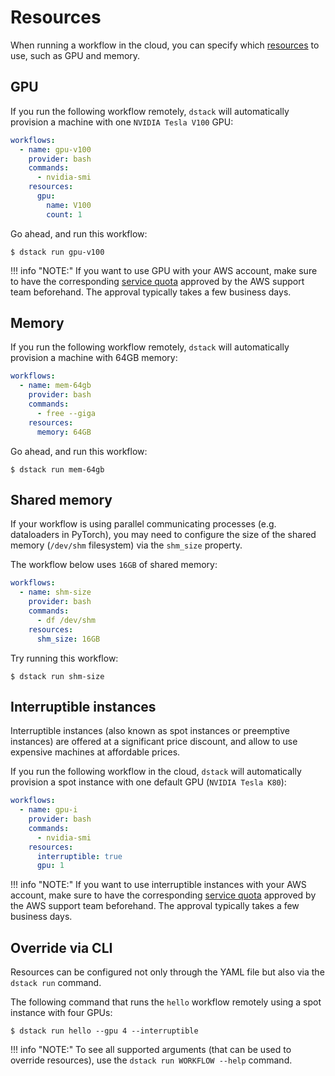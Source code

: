 # Resources

When running a workflow in the cloud, you can specify which [resources](../reference/providers/bash.md#resources) to use,
such as GPU and memory.

## GPU

If you run the following workflow remotely, `dstack` will automatically provision a machine with one
`NVIDIA Tesla V100` GPU:

<div editor-title=".dstack/workflows/resources.yaml">

```yaml
workflows:
  - name: gpu-v100
    provider: bash
    commands:
      - nvidia-smi
    resources:
      gpu:
        name: V100
        count: 1
```

</div>

Go ahead, and run this workflow:

<div class="termy">

```shell
$ dstack run gpu-v100
```

</div>

!!! info "NOTE:"
    If you want to use GPU with your AWS account, make sure to have the
    corresponding [service quota](https://docs.aws.amazon.com/AWSEC2/latest/UserGuide/ec2-resource-limits.html) approved
    by the AWS support team beforehand.
    The approval typically takes a few business days.

## Memory

If you run the following workflow remotely, `dstack` will automatically provision a machine with 64GB memory:

<div editor-title=".dstack/workflows/resources.yaml"> 

```yaml
workflows:
  - name: mem-64gb
    provider: bash
    commands:
      - free --giga
    resources:
      memory: 64GB
```

</div>

Go ahead, and run this workflow:

<div class="termy">

```shell
$ dstack run mem-64gb
```

</div>

## Shared memory

If your workflow is using parallel communicating processes (e.g. dataloaders in PyTorch),
you may need to configure the size of the shared memory (`/dev/shm` filesystem) via the `shm_size` property.

The workflow below uses `16GB` of shared memory:

<div editor-title=".dstack/workflows/resources.yaml"> 

```yaml
workflows:
  - name: shm-size
    provider: bash
    commands:
      - df /dev/shm
    resources:
      shm_size: 16GB 
```

</div>

Try running this workflow:

<div class="termy">

```shell
$ dstack run shm-size
```

</div>

## Interruptible instances

Interruptible instances (also known as spot instances or preemptive instances) are
offered at a significant price discount, and allow to use expensive machines at affordable prices.

If you run the following workflow in the cloud, `dstack` will automatically provision a spot instance with one default
GPU (`NVIDIA Tesla K80`):

<div editor-title=".dstack/workflows/resources.yaml"> 

```yaml
workflows:
  - name: gpu-i
    provider: bash
    commands:
      - nvidia-smi
    resources:
      interruptible: true
      gpu: 1
```

</div>

!!! info "NOTE:"
    If you want to use interruptible instances with your AWS account, make sure to have the
    corresponding [service quota](https://docs.aws.amazon.com/AWSEC2/latest/UserGuide/ec2-resource-limits.html) approved
    by the AWS support team beforehand.
    The approval typically takes a few business days.

## Override via CLI

Resources can be configured not only through the YAML file but
also via the `dstack run` command.

The following command that runs the `hello` workflow remotely using a spot instance with four GPUs:

<div class="termy">

```shell
$ dstack run hello --gpu 4 --interruptible
```

</div>

!!! info "NOTE:"
    To see all supported arguments (that can be used to override resources),
    use the `dstack run WORKFLOW --help` command.
